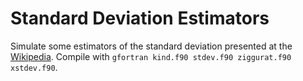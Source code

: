 # Standard Deviation Estimators
Simulate some estimators of the standard deviation presented at the [Wikipedia](https://en.wikipedia.org/wiki/Standard_deviation). 
Compile with ```gfortran kind.f90 stdev.f90 ziggurat.f90 xstdev.f90```.

